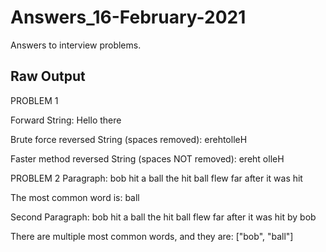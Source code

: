 # Answers_16-February-2021

Answers to interview problems. 


## Raw Output

PROBLEM 1

Forward String: Hello there

Brute force reversed String (spaces removed): erehtolleH

Faster method reversed String (spaces NOT removed): ereht olleH


PROBLEM 2
Paragraph: bob hit a ball the hit ball flew far after it was hit

The most common word is: ball

Second Paragraph: bob hit a ball the hit ball flew far after it was hit by bob

There are multiple most common words, and they are: ["bob", "ball"]
